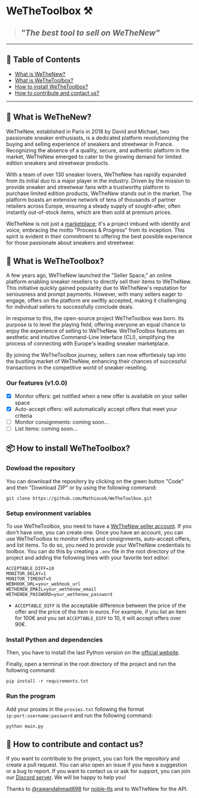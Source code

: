 # WeTheToolbox ⚒️

> ## *"The best tool to sell on WeTheNew"*

***

## 📖 Table of Contents

- [What is WeTheNew?](#what-is-wethenew)
- [What is WeTheToolbox?](#what-is-wethetoolbox)
- [How to install WeTheToolbox?](#how-to-install-wethetoolbox)
- [How to contribute and contact us?](#how-to-contribute-and-contact-us)

***

## 👟 What is WeTheNew?

WeTheNew, established in Paris in 2018 by David and Michael, two passionate sneaker enthusiasts, is a dedicated platform
revolutionizing the buying and selling experience of sneakers and streetwear in France. Recognizing the absence of a
quality, secure, and authentic platform in the market, WeTheNew emerged to cater to the growing demand for limited
edition sneakers and streetwear products.

With a team of over 130 sneaker lovers, WeTheNew has rapidly expanded from its initial duo to a major player in the
industry. Driven by the mission to provide sneaker and streetwear fans with a trustworthy platform to purchase limited
edition products, WeTheNew stands out in the market. The platform boasts an extensive network of tens of thousands of
partner retailers across Europe, ensuring a steady supply of sought-after, often instantly out-of-stock items, which are
then sold at premium prices.

WeTheNew is not just a [marketplace](https://wethenew.com/en); it's a project imbued with identity and voice, embracing
the motto "Process & Progress" from its inception. This spirit is evident in their commitment to offering the best
possible experience for those passionate about sneakers and streetwear.

## 🧰 What is WeTheToolbox?

A few years ago, WeTheNew launched the "Seller Space," an online platform enabling sneaker resellers to directly sell
their items to WeTheNew. This initiative quickly gained popularity due to WeTheNew's reputation for seriousness and
prompt payments. However, with many sellers eager to engage, offers on the platform are swiftly accepted, making it
challenging for individual sellers to successfully conclude deals.

In response to this, the open-source project WeTheToolbox was born. Its purpose is to level the playing field, offering
everyone an equal chance to enjoy the experience of selling to WeTheNew. WeTheToolbox features an aesthetic and
intuitive Command-Line Interface (CLI), simplifying the process of connecting with Europe's leading sneaker marketplace.

By joining the WeTheToolbox journey, sellers can now effortlessly tap into the bustling market of WeTheNew, enhancing
their chances of successful transactions in the competitive world of sneaker reselling.

### Our features (v1.0.0)

- [x] Monitor offers: get notified when a new offer is available on your seller space
- [x] Auto-accept offers: will automatically accept offers that meet your criteria
- [ ] Monitor consignments: coming soon...
- [ ] List items: coming soon...

## 📦 How to install WeTheToolbox?

### Dowload the repository

You can download the repository by clicking on the green button "Code" and then "Download ZIP" or by using the following
command:

```shell
git clone https://github.com/Mathious6/WeTheToolbox.git
```

### Setup environment variables

To use WeTheToolbox, you need to have a [WeTheNew seller account](https://sell.wethenew.com/fr). If you don't have one,
you can create one. Once you have an account, you can use WeTheToolbox to monitor offers and consignments, auto-accept
offers, and list items. To do so, you need to provide your WeTheNew credentials to toolbox. You can do this by
creating a `.env` file in the root directory of the project and adding the following lines with your favorite text
editor:

```dotenv
ACCEPTABLE_DIFF=10
MONITOR_DELAY=1
MONITOR_TIMEOUT=5
WEBHOOK_URL=your_webhook_url
WETHENEW_EMAIL=your_wethenew_email
WETHENEW_PASSWORD=your_wethenew_password
```

- `ACCEPTABLE_DIFF` is the acceptable difference between the price of the offer and the price of the item in euros.
  For example, if you list an item for 100€ and you set `ACCEPTABLE_DIFF` to 10, it will accept offers over 90€.

### Install Python and dependencies

Then, you have to install the last Python version on the [official website](https://www.python.org/downloads/).

Finally, open a terminal in the root directory of the project and run the following command:

```shell
pip install -r requirements.txt
```

### Run the program

Add your proxies in the `proxies.txt` following the format `ip:port:username:password` and run the following command:

```shell
python main.py
```

## 🤝 How to contribute and contact us?

If you want to contribute to the project, you can fork the repository and create a pull request. You can also open an
issue if you have a suggestion or a bug to report. If you want to contact us or ask for support, you can join our
[Discord server](https://discord.gg/weyJWxD6Eb). We will be happy to help you!

Thanks to [@rawandahmad698](https://github.com/rawandahmad698) for
[noble-tls](https://github.com/rawandahmad698/noble-tls) and to WeTheNew for the API.
